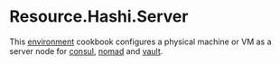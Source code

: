 # Resource.Hashi.Server

This [environment](http://blog.vialstudios.com/the-environment-cookbook-pattern/#theenvironmentcookbook) cookbook configures
a physical machine or VM as a server node for [consul](https://consul.io), [nomad](https://www.nomadproject.io/)
and [vault](https://vaultproject.io).
